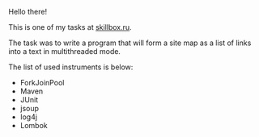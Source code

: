 Hello there!

This is one of my tasks at [skillbox.ru](http://skillbox.ru/). 

The task was to write a program that will form a site map as a list of links into a text in multithreaded mode.

The list of used instruments is below:

- ForkJoinPool
- Maven
- JUnit
- jsoup
- log4j
- Lombok
